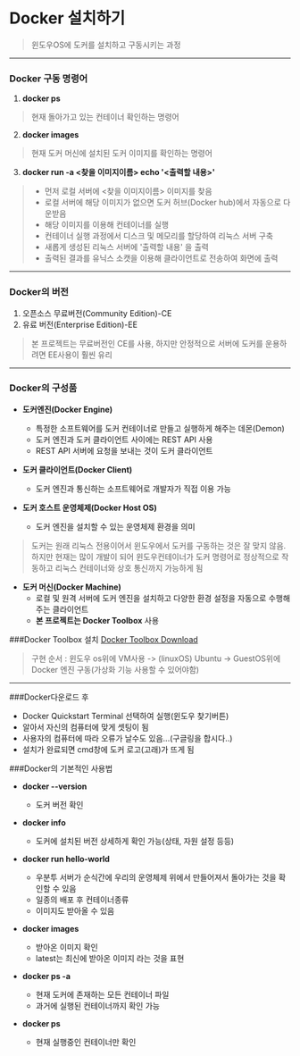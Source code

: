 Docker 설치하기
==============
> 윈도우OS에 도커를 설치하고 구동시키는 과정

*	*	*
### Docker 구동 명령어
1. **docker ps**
> 현재 돌아가고 있는 컨테이너 확인하는 명령어

2. **docker images**
> 현재 도커 머신에 설치된 도커 이미지를 확인하는 명령어

3. **docker run -a <찾을 이미지이름> echo '<출력할 내용>'**
> * 먼저 로컬 서버에 <찾을 이미지이름> 이미지를 찾음
> * 로컬 서버에 해당 이미지가 없으면 도커 허브(Docker hub)에서 자동으로 다운받음
> * 해당 이미지를 이용해 컨테이너를 실행
> * 컨테이너 실행 과정에서 디스크 및 메모리를 할당하여 리눅스 서버 구축
> * 새롭게 생성된 리눅스 서버에 '출력할 내용' 을 출력
> * 출력된 결과를 유닉스 소캣을 이용해 클라이언트로 전송하여 화면에 출력
*	*	*
### Docker의 버전
1. 오픈소스 무료버전(Community Edition)-CE
2. 유료 버전(Enterprise Edition)-EE
> 본 프로젝트는 무료버전인 CE를 사용, 하지만 안정적으로 서버에 도커를 운용하려면 EE사용이 훨씬 유리

*	*	*
### Docker의 구성품
* **도커엔진(Docker Engine)**
	- 특정한 소프트웨어를 도커 컨테이너로 만들고 실행하게 해주는 데몬(Demon)
	- 도커 엔진과 도커 클라이언트 사이에는 REST API 사용
	- REST API 서버에 요청을 보내는 것이 도커 클라이언트

* **도커 클라이언트(Docker Client)**
	- 도커 엔진과 통신하는 소프트웨어로 개발자가 직접 이용 가능

* **도커 호스트 운영체제(Docker Host OS)**
	- 도커 엔진을 설치할 수 있는 운영체제 환경을 의미

> 도커는 원래 리눅스 전용이어서 윈도우에서 도커를 구동하는 것은 잘 맞지 않음. 하지만 현재는 많이 개발이 되어 윈도우컨테이너가 도커 명령어로 정상적으로 작동하고 리눅스 컨테이너와 상호 통신까지 가능하게 됨

* **도커 머신(Docker Machine)**
	- 로컬 및 원격 서버에 도커 엔진을 설치하고 다양한 환경 설정을 자동으로 수행해주는 클라이언트
	- **본 프로젝트는 Docker Toolbox** 사용

###Docker Toolbox 설치
[Docker Toolbox Download](https://docs.docker.com/toolbox/toolbox_install_windows/)
> 구현 순서 : 윈도우 os위에 VM사용 -> (linuxOS) Ubuntu -> GuestOS위에 Docker 엔진 구동(가상화 기능 사용할 수 있어야함)

*	*	*
###Docker다운로드 후
* Docker Quickstart Terminal 선택하여 실행(윈도우 찾기버튼)
* 알아서 자신의 컴퓨터에 맞게 셋팅이 됨
* 사용자의 컴퓨터에 따라 오류가 날수도 있음...(구글링을 합시다..)
* 설치가 완료되면 cmd창에 도커 로고(고래)가 뜨게 됨

###Docker의 기본적인 사용법
* **docker --version**
	- 도커 버전 확인

* **docker info**
	- 도커에 설치된 버전 상세하게 확인 가능(상태, 자원 설정 등등)

* **docker run hello-world**
	- 우분투 서버가 순식간에 우리의 운영체제 위에서 만들어져서 돌아가는 것을 확인할 수 있음
	- 일종의 배포 후 컨테이너종류
	- 이미지도 받아올 수 있음

* **docker images**
	- 받아온 이미지 확인
	- latest는 최신에 받아온 이미지 라는 것을 표현

* **docker ps -a**
	- 현재 도커에 존재하는 모든 컨테이너 파일
	- 과거에 실행된 컨테이너까지 확인 가능

* **docker ps**
	- 현재 실행중인 컨테이너만 확인

